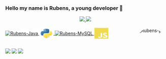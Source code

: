 ### Hello my name is Rubens, a young developer 👋
<div align="center">
  <a href="https://github.com/RubensSsn">
  <img height="180em" src="https://github-readme-stats.vercel.app/api?username=RubensSsn&show_icons=true&theme=dark&include_all_commits=true&count_private=true"/>
  <img height="180em" style="max-width: 100%;" src="https://github-readme-stats.vercel.app/api/top-langs/?username=RubensSsn&layout=compact&langs_count=7&theme=dark"/>
</div>
  
<div style="display: inline_block"><br>
  <img align="center" alt="Rubens-Java" height="35" width="45" src="https://cdn.jsdelivr.net/gh/devicons/devicon/icons/java/java-original-wordmark.svg" />
  <img align="center" alt="Rubens-Python" height="35" width="45" src="https://raw.githubusercontent.com/devicons/devicon/master/icons/python/python-original.svg">
  <img align="center" alt="Rubens-MySQL" height="35" width="45" src="https://cdn.jsdelivr.net/gh/devicons/devicon/icons/mysql/mysql-original.svg" />
  <img align="center" alt="Rubens-Js" height="35" width="45" src="https://raw.githubusercontent.com/devicons/devicon/master/icons/javascript/javascript-plain.svg">
  <img align="right" alt="Rubens-pic" height="150" style="border-radius:50px;" src="https://cdn.discordapp.com/attachments/853289436288122890/988462460963000390/download20220601121635.png">
</div>
  
  ##
  
<div>
  <a href="https://instagram.com/rbs_rubens" target="_blank"><img src="https://img.shields.io/badge/-Instagram-%23E4405F?style=for-the-badge&logo=instagram&logoColor=white" target="_blank"></a>
  <a href = "mailto:contatorubeno@gmail.com"><img src="https://img.shields.io/badge/-Gmail-%23333?style=for-the-badge&logo=gmail&logoColor=white" target="_blank"></a>
  <a href="https://www.linkedin.com/in/rubens-samuel-52a33b210/" target="_blank"><img src="https://img.shields.io/badge/-LinkedIn-%230077B5?style=for-the-badge&logo=linkedin&logoColor=white" target="_blank"></a>
  
  
</div>
